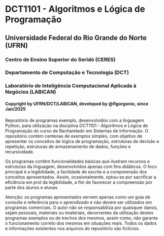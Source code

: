 # DCT1101 - Algoritmos e Lógica de Programação

## Universidade Federal do Rio Grande do Norte (UFRN)

### Centro de Ensino Superior do Seridó (CERES)
### Departamento de Computação e Tecnologia (DCT)
### Laboratório de Inteligência Computacional Aplicada à Negócios (LABICAN)

#### Copyright by UFRN/DCT/LABICAN, developed by @flgorgonio, since Jan/2025

####

Repositório de programas exemplo, desenvolvidos com a linguagem Python, para utilização na disciplina DCT1101 - Algoritmos e Lógica de Programação do curso de Bacharelado em Sistemas de Informação. O repositório contém centenas de exemplos simples, com objetivo de apresentar os conceitos de lógica de programação, estruturas de decisão e repetição, estruturas de armazenamento de dados, funções e recursividade.

Os programas contêm funcionalidades básicas que ilustram recursos e estruturas da linguagem, desenvolvidos apenas com fins didáticos. O foco principal é a legibilidade, a facilidade de escrita e a compreensão dos conceitos apresentados. Assim, ocasionalmente, optou-se por sacrificar a eficiência em prol da legibilidade, a fim de favorecer a compreensão por parte dos alunos e alunas.

Atenção: os programas apresentados servem apenas como um guia de consulta e referência para o aprendizado e não devem ser utilizados em programas comerciais. O autor não se responsabiliza por quaisquer danos, sejam pessoais, materiais ou imateriais, decorrentes da utilização destes programas exemplos ou de trechos dos mesmos, assim como, não garante o funcionamento correto dos mesmos em situações reais. Todos os dados e informações existentes nos arquivos do repositório são fictícios.

